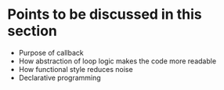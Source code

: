 
# Points to be discussed in this section

* Purpose of callback
* How abstraction of loop logic makes the code more readable
* How functional style reduces noise
* Declarative programming